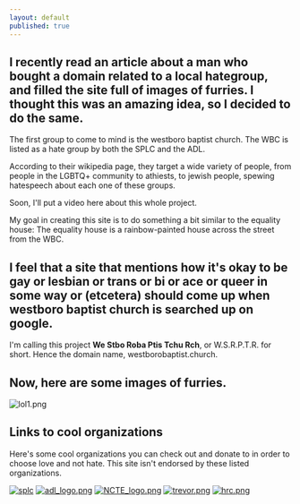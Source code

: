 ```yaml
---
layout: default
published: true
---
```

## I recently read an article about a man who bought a domain related to a local hategroup, and filled the site full of images of furries. I thought this was an amazing idea, so I decided to do the same.
The first group to come to mind is the westboro baptist church. The WBC is listed as a hate group by both the SPLC and the ADL.

According to their wikipedia page, they target a wide variety of people, from people in the LGBTQ+ community  to athiests, to jewish people, spewing hatespeech about each one of these groups.

Soon, I'll put a video here about this whole project.

My goal in creating this site is to do something a bit similar to the equality house: The equality house is a rainbow-painted house across the street from the WBC.

## I feel that a site that mentions how it's okay to be gay or lesbian or trans or bi or ace or queer in some way or (etcetera) should come up when westboro baptist church is searched up on google.

I'm calling this project **We Stbo Roba Ptis Tchu Rch**, or W.S.R.P.T.R. for short. Hence the domain name, westborobaptist.church. 

## Now, here are some images of furries.
![lol1.png]({{site.baseurl}}/lol1.png)

## Links to cool organizations
Here's some cool organizations you can check out and donate to in order to choose love and not hate. This site isn't endorsed by these listed organizations.

[![splc]({{site.baseurl}}/splc-logo.png)](https://www.splcenter.org/)
[![adl_logo.png]({{site.baseurl}}/adl_logo.png)](https://www.adl.org/)
[![NCTE_logo.png]({{site.baseurl}}/NCTE_logo.png)](https://transequality.org/)
[![trevor.png]({{site.baseurl}}/trevor.png)](https://www.thetrevorproject.org)
[![hrc.png]({{site.baseurl}}/hrc.png)](https://www.hrc.org/)
